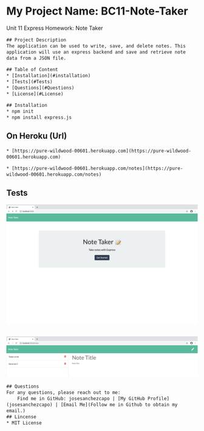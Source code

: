 # My Project Name: BC11-Note-Taker
 Unit 11 Express Homework: Note Taker
 ````
## Project Description
The application can be used to write, save, and delete notes. This application will use an express backend and save and retrieve note data from a JSON file.
````
````
## Table of Content
* [Installation](#installation) 
* [Tests](#Tests)
* [Questions](#Questions)
* [License](#License)   
````
````
## Installation
* npm init
* npm install express.js
````
##
## On Heroku (Url)
````Index
* [https://pure-wildwood-00601.herokuapp.com](https://pure-wildwood-00601.herokuapp.com)
````
````Notes
* [https://pure-wildwood-00601.herokuapp.com/notes](https://pure-wildwood-00601.herokuapp.com/notes)
````
##
## Tests
![index-screencap](./public/assets/img/index-screencap.png)
##
![notes-screecap](./public/assets/img/note-screencap.png)

````
## Questions
For any questions, please reach out to me:
    Find me in GitHub: josesanchezcapo | [My GitHub Profile](josesanchezcapo) | [Email Me](Follow me in Github to obtain my email.)
## Lincense
* MIT License
````
